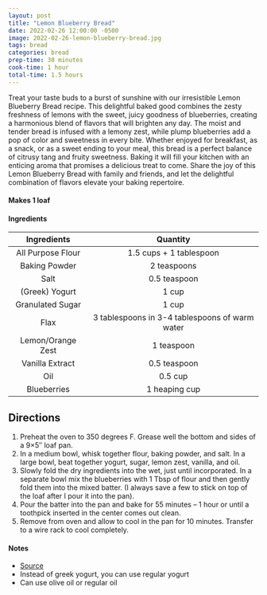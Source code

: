 ```yaml
---
layout: post
title: "Lemon Blueberry Bread"
date: 2022-02-26 12:00:00 -0500
image: 2022-02-26-lemon-blueberry-bread.jpg
tags: bread
categories: bread
prep-time: 30 minutes
cook-time: 1 hour
total-time: 1.5 hours
---
```


Treat your taste buds to a burst of sunshine with our irresistible Lemon Blueberry Bread recipe. This delightful baked good combines the zesty freshness of lemons with the sweet, juicy goodness of blueberries, creating a harmonious blend of flavors that will brighten any day. The moist and tender bread is infused with a lemony zest, while plump blueberries add a pop of color and sweetness in every bite. Whether enjoyed for breakfast, as a snack, or as a sweet ending to your meal, this bread is a perfect balance of citrusy tang and fruity sweetness. Baking it will fill your kitchen with an enticing aroma that promises a delicious treat to come. Share the joy of this Lemon Blueberry Bread with family and friends, and let the delightful combination of flavors elevate your baking repertoire.


#### Makes 1 loaf

#### Ingredients

|    Ingredients    |                    Quantity                    |
|:-----------------:|:----------------------------------------------:|
| All Purpose Flour |             1.5 cups + 1 tablespoon            |
|   Baking Powder   |                   2 teaspoons                  |
|        Salt       |                  0.5 teaspoon                  |
|   (Greek) Yogurt  |                      1 cup                     |
|  Granulated Sugar |                      1 cup                     |
|        Flax       | 3 tablespoons in 3-4 tablespoons of warm water |
| Lemon/Orange Zest |                   1 teaspoon                   |
|  Vanilla Extract  |                  0.5 teaspoon                  |
|        Oil        |                     0.5 cup                    |
|    Blueberries    |                  1 heaping cup                 |

## Directions

1. Preheat the oven to 350 degrees F. Grease well the bottom and sides of a 9×5″ loaf pan.
2. In a medium bowl, whisk together flour, baking powder, and salt. In a large bowl, beat together yogurt, sugar, lemon zest, vanilla, and oil.
3. Slowly fold the dry ingredients into the wet, just until incorporated. In a separate bowl mix the blueberries with 1 Tbsp of flour and then gently fold them into the mixed batter. (I always save a few to stick on top of the loaf after I pour it into the pan).
4. Pour the batter into the pan and bake for 55 minutes – 1 hour or until a toothpick inserted in the center comes out clean.
5. Remove from oven and allow to cool in the pan for 10 minutes. Transfer to a wire rack to cool completely.

#### Notes

* [Source](https://tastesbetterfromscratch.com/lemon-blueberry-bread/#recipe)
* Instead of greek yogurt, you can use regular yogurt
* Can use olive oil or regular oil